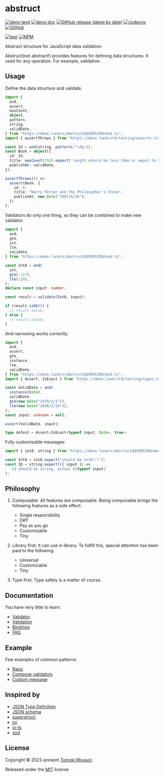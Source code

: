 # abstruct

[![deno land](http://img.shields.io/badge/available%20on-deno.land/x-lightgrey.svg?logo=deno)](https://deno.land/x/abstruct)
[![deno doc](https://doc.deno.land/badge.svg)](https://doc.deno.land/https/deno.land/x/abstruct/mod.ts)
[![GitHub release (latest by date)](https://img.shields.io/github/v/release/TomokiMiyauci/abstruct)](https://github.com/TomokiMiyauci/abstruct/releases)
[![codecov](https://codecov.io/github/TomokiMiyauci/abstruct/branch/main/graph/badge.svg)](https://codecov.io/gh/TomokiMiyauci/abstruct)
[![GitHub](https://img.shields.io/github/license/TomokiMiyauci/abstruct)](https://github.com/TomokiMiyauci/abstruct/blob/main/LICENSE)

[![test](https://github.com/TomokiMiyauci/abstruct/actions/workflows/test.yaml/badge.svg)](https://github.com/TomokiMiyauci/abstruct/actions/workflows/test.yaml)
[![NPM](https://nodei.co/npm/abstruct.png?mini=true)](https://nodei.co/npm/abstruct/)

Abstract structure for JavaScript data validation

Abstruct(not abstract!) provides features for defining data structures. It used
for any operation. For example, validation.

## Usage

Define the data structure and validate.

```ts
import {
  and,
  assert,
  maxCount,
  object,
  pattern,
  string,
  validDate,
} from "https://deno.land/x/abstruct@$VERSION/mod.ts";
import { assertThrows } from "https://deno.land/std/testing/asserts.ts";

const Id = and(string, pattern(/^\d$/));
const Book = object({
  id: Id,
  title: maxCount(256).expect(`length should be less than or equal to 256`),
  publishAt: validDate,
});

assertThrows(() =>
  assert(Book, {
    id: 0,
    title: "Harry Potter and the Philosopher's Stone",
    publishAt: new Date("1997/6/26"),
  })
);
```

Validators do only one thing, so they can be combined to make new validator.

```ts
import {
  and,
  gte,
  int,
  lte,
  validate,
} from "https://deno.land/x/abstruct@$VERSION/mod.ts";

const Int8 = and(
  int,
  gte(-127),
  lte(128),
);
declare const input: number;

const result = validate(Int8, input);

if (result.isOk()) {
  // result.value;
} else {
  // result.value;
}
```

And narrowing works correctly.

```ts
import {
  and,
  assert,
  gte,
  instance,
  lte,
  validDate,
} from "https://deno.land/x/abstruct@$VERSION/mod.ts";
import { Assert, IsExact } from "https://deno.land/std/testing/types.ts";

const ValidDate = and(
  instance(Date),
  validDate,
  gte(new Date("1970/1/1")),
  lte(new Date("2038/1/19")),
);
const input: unknown = null;

assert(ValidDate, input);

type doTest = Assert<IsExact<typeof input, Date>, true>;
```

Fully customizable messages:

```ts
import { int8, string } from "https://deno.land/x/abstruct@$VERSION/mod.ts";

const Int8 = int8.expect("should be int8!!!");
const ID = string.expect(({ input }) =>
  `id should be string, actual ${typeof input}`
);
```

## Philosophy

1. Composable: All features are composable. Being composable brings the
   following features as a side effect:

   - Single responsibility
   - DRY
   - Pay as you go
   - Customizable
   - Tiny

2. Library first: It can use in library. To fulfill this, special attention has
   been paid to the following:

   - Universal
   - Customizable
   - Tiny

3. Type first: Type safety is a matter of course.

## Documentation

You have very little to learn.

- [Validator](./docs/validator.md)
- [Validation](./docs/validation.md)
- [Bindings](./docs/bindings.md)
- [FAQ](./docs/faq.md)

## Example

Few examples of common patterns:

- [Basic](./examples/basic.ts)
- [Compose validators](./examples/compose_validators.ts)
- [Custom message](./examples/custom_message.ts)

## Inspired by

- [JSON Type Definition](https://github.com/jsontypedef)
- [JSON schema](https://github.com/json-schema-org)
- [superstruct](https://github.com/ianstormtaylor/superstruct)
- [joi](https://github.com/hapijs/joi)
- [io-ts](https://github.com/gcanti/io-ts)
- [zod](https://github.com/colinhacks/zod)

## License

Copyright © 2023-present [Tomoki Miyauci](https://github.com/TomokiMiyauci).

Released under the [MIT](./LICENSE) license
